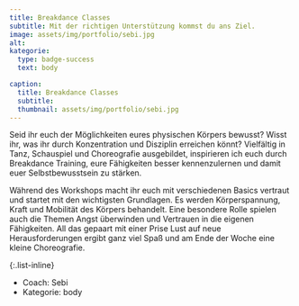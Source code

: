 ```yaml
---
title: Breakdance Classes
subtitle: Mit der richtigen Unterstützung kommst du ans Ziel.
image: assets/img/portfolio/sebi.jpg
alt:
kategorie:
  type: badge-success
  text: body

caption:
  title: Breakdance Classes
  subtitle:
  thumbnail: assets/img/portfolio/sebi.jpg
---
```


Seid ihr euch der Möglichkeiten eures physischen Körpers bewusst? Wisst ihr, was ihr durch Konzentration und Disziplin erreichen könnt? Vielfältig in Tanz, Schauspiel und Choreografie ausgebildet, inspirieren ich euch durch Breakdance Training, eure Fähigkeiten besser kennenzulernen und damit euer Selbstbewusstsein zu stärken.

Während des Workshops macht ihr euch mit verschiedenen Basics vertraut und startet mit den wichtigsten Grundlagen. Es werden Körperspannung, Kraft und Mobilität des Körpers behandelt. Eine besondere Rolle spielen auch die Themen Angst überwinden und Vertrauen in die eigenen Fähigkeiten. All das gepaart mit einer Prise Lust auf neue Herausforderungen ergibt ganz viel Spaß und am Ende der Woche eine kleine Choreografie.

{:.list-inline}
- Coach: Sebi
- Kategorie: <span class="badge badge-success">body</span>
